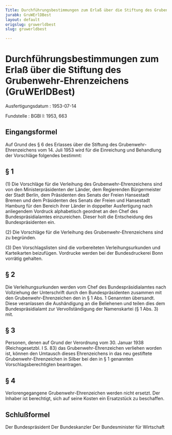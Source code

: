 ```yaml
---
Title: Durchführungsbestimmungen zum Erlaß über die Stiftung des Grubenwehr-Ehrenzeichens
jurabk: GruWErlDBest
layout: default
origslug: gruwerldbest
slug: gruwerldbest

---
```


# Durchführungsbestimmungen zum Erlaß über die Stiftung des Grubenwehr-Ehrenzeichens (GruWErlDBest)

Ausfertigungsdatum
:   1953-07-14

Fundstelle
:   BGBl I: 1953, 663



## Eingangsformel

Auf Grund des § 6 des Erlasses über die Stiftung des Grubenwehr-
Ehrenzeichens vom 14. Juli 1953 wird für die Einreichung und
Behandlung der Vorschläge folgendes bestimmt:


## § 1

(1) Die Vorschläge für die Verleihung des Grubenwehr-Ehrenzeichens
sind von den Ministerpräsidenten der Länder, dem Regierenden
Bürgermeister der Stadt Berlin, dem Präsidenten des Senats der Freien
Hansestadt Bremen und dem Präsidenten des Senats der Freien und
Hansestadt Hamburg für den Bereich ihrer Länder in doppelter
Ausfertigung nach anliegendem Vordruck alphabetisch geordnet an den
Chef des Bundespräsidialamtes einzureichen. Dieser holt die
Entscheidung des Bundespräsidenten ein.

(2) Die Vorschläge für die Verleihung des Grubenwehr-Ehrenzeichens
sind zu begründen.

(3) Den Vorschlagslisten sind die vorbereiteten Verleihungsurkunden
und Karteikarten beizufügen. Vordrucke werden bei der Bundesdruckerei
Bonn vorrätig gehalten.


## § 2

Die Verleihungsurkunden werden vom Chef des Bundespräsidialamtes nach
Vollziehung der Unterschrift durch den Bundespräsidenten zusammen mit
den Grubenwehr-Ehrenzeichen den in § 1 Abs. 1 Genannten übersandt.
Diese veranlassen die Aushändigung an die Beliehenen und teilen dies
dem Bundespräsidialamt zur Vervollständigung der Namenskartei (§ 1
Abs. 3) mit.


## § 3

Personen, denen auf Grund der Verordnung vom 30. Januar 1938
(Reichsgesetzbl. I S. 83) das Grubenwehr-Ehrenzeichen verliehen worden
ist, können den Umtausch dieses Ehrenzeichens in das neu gestiftete
Grubenwehr-Ehrenzeichen in Silber bei den in § 1 genannten
Vorschlagsberechtigten beantragen.


## § 4

Verlorengegangene Grubenwehr-Ehrenzeichen werden nicht ersetzt. Der
Inhaber ist berechtigt, sich auf seine Kosten ein Ersatzstück zu
beschaffen.


## Schlußformel

Der Bundespräsident
Der Bundeskanzler
Der Bundesminister für Wirtschaft

